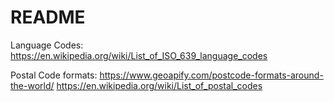 # README

Language Codes:
https://en.wikipedia.org/wiki/List_of_ISO_639_language_codes

Postal Code formats:
https://www.geoapify.com/postcode-formats-around-the-world/
https://en.wikipedia.org/wiki/List_of_postal_codes